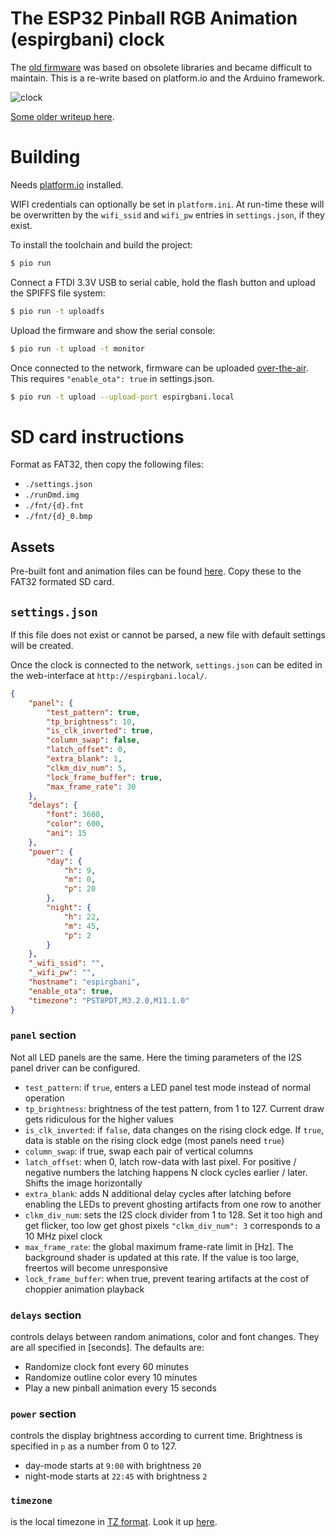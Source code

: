 # The ESP32 Pinball RGB Animation (espirgbani) clock

The [old firmware](https://github.com/yetifrisstlama/Espirgbani) was based on obsolete libraries and became difficult to maintain. This is a re-write based on platform.io and the Arduino framework.

![clock](https://github.com/yetifrisstlama/Espirgbani/raw/master/pcb/pdf/front.jpg)

[Some older writeup here](http://yetifrisstlama.blogspot.com/2018/02/the-esp32-pinball-rgb-matrix-animation.html).

# Building
Needs [platform.io](https://platformio.org/) installed. 

WIFI credentials can optionally be set in `platform.ini`. At run-time these will be overwritten by the `wifi_ssid` and `wifi_pw` entries in `settings.json`, if they exist.

To install the toolchain and build the project:

```bash
$ pio run
```

Connect a FTDI 3.3V USB to serial cable, hold the flash button and upload the SPIFFS file system:

```bash
$ pio run -t uploadfs
```

Upload the firmware and show the serial console:

```bash
$ pio run -t upload -t monitor
```

Once connected to the network, firmware can be uploaded [over-the-air](https://docs.platformio.org/en/latest/platforms/espressif32.html#over-the-air-ota-update). This requires `"enable_ota": true`  in settings.json.

```bash
$ pio run -t upload --upload-port espirgbani.local
```

# SD card instructions
Format as FAT32, then copy the following files:
  * `./settings.json`
  * `./runDmd.img`
  * `./fnt/{d}.fnt`
  * `./fnt/{d}_0.bmp`

## Assets
Pre-built font and animation files can be found [here](https://github.com/yetifrisstlama/Espirgbani/releases/tag/v1.0). Copy these to the FAT32 formated SD card.

## `settings.json`
If this file does not exist or cannot be parsed, a new file with default settings will be created.

Once the clock is connected to the network, `settings.json` can be edited in the web-interface at `http://espirgbani.local/`.

```json
{
    "panel": {
        "test_pattern": true,
        "tp_brightness": 10,
        "is_clk_inverted": true,
        "column_swap": false,
        "latch_offset": 0,
        "extra_blank": 1,
        "clkm_div_num": 5,
        "lock_frame_buffer": true,
        "max_frame_rate": 30
    },
    "delays": {
        "font": 3600,
        "color": 600,
        "ani": 15
    },
    "power": {
        "day": {
            "h": 9,
            "m": 0,
            "p": 20
        },
        "night": {
            "h": 22,
            "m": 45,
            "p": 2
        }
    },
    "_wifi_ssid": "",
    "_wifi_pw": "",
    "hostname": "espirgbani",
    "enable_ota": true,
    "timezone": "PST8PDT,M3.2.0,M11.1.0"
}
```
### `panel` section
Not all LED panels are the same. Here the timing parameters of the I2S panel driver can be configured.

  * `test_pattern`: if `true`, enters a LED panel test mode instead of normal operation
  * `tp_brightness`: brightness of the test pattern, from 1 to 127. Current draw gets ridiculous for the higher values
  * `is_clk_inverted`: if `false`, data changes on the rising clock edge. If `true`, data is stable on the rising clock edge (most panels need `true`)
  * `column_swap`: if true, swap each pair of vertical columns
  * `latch_offset`: when 0, latch row-data with last pixel. For positive / negative numbers the latching happens N clock cycles earlier / later. Shifts the image horizontally
  * `extra_blank`: adds N additional delay cycles after latching before enabling the LEDs to prevent ghosting artifacts from one row to another
  * `clkm_div_num`: sets the I2S clock divider from 1 to 128. Set it too high and get flicker, too low get ghost pixels
  `"clkm_div_num": 3` corresponds to a 10 MHz pixel clock
  * `max_frame_rate`: the global maximum frame-rate limit in [Hz]. The background shader is updated at this rate. If the value is too large, freertos will become unresponsive
  * `lock_frame_buffer`: when true, prevent tearing artifacts at the cost of choppier animation playback

### `delays` section
controls delays between random animations, color and font changes. 
They are all specified in [seconds]. The defaults are:

  * Randomize clock font every 60 minutes
  * Randomize outline color every 10 minutes
  * Play a new pinball animation every 15 seconds

### `power` section
controls the display brightness according to current time. Brightness is specified in `p` as a number from 0 to 127.

  * day-mode starts at `9:00` with brightness `20`
  * night-mode starts at `22:45` with brightness `2`

### `timezone`
is the local timezone in [TZ format](https://www.gnu.org/software/libc/manual/html_node/TZ-Variable.html). Look it up [here](https://github.com/nayarsystems/posix_tz_db/blob/master/zones.csv).
